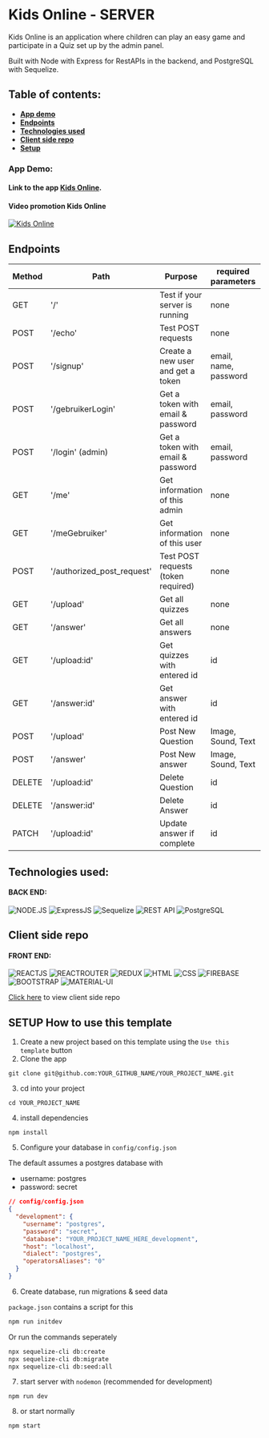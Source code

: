 # Kids Online - SERVER

Kids Online is an application where children can play an easy game and participate in a Quiz set up by the admin panel.

Built with Node with Express for RestAPIs in the backend, and PostgreSQL with Sequelize.

## Table of contents:

- **[App demo](#app-demo)**
- **[Endpoints](#endpoints)**
- **[Technologies used](#Technologies-used)**
- **[Client side repo](#client-side-repo)**
- **[Setup](#setup-how-to-use-this-template)**

### App Demo:

#### Link to the app [Kids Online](https://kids-online.netlify.app/).

#### Video promotion Kids Online

[![Kids Online](src/ScreenShot/YoutubeAfbeelding.png)](https://www.youtube.com/watch?v=TVZDm3VbKPM&feature=youtu.be "YouTube promotion Kids Online")

## Endpoints

| Method | Path                       | Purpose                             | required parameters   | auth |
| ------ | -------------------------- | ----------------------------------- | --------------------- | ---- |
| GET    | '/'                        | Test if your server is running      | none                  | no   |
| POST   | '/echo'                    | Test POST requests                  | none                  | no   |
| POST   | '/signup'                  | Create a new user and get a token   | email, name, password | no   |
| POST   | '/gebruikerLogin'          | Get a token with email & password   | email, password       | no   |
| POST   | '/login' (admin)           | Get a token with email & password   | email, password       | no   |
| GET    | '/me'                      | Get information of this admin       | none                  | yes  |
| GET    | '/meGebruiker'             | Get information of this user        | none                  | yes  |
| POST   | '/authorized_post_request' | Test POST requests (token required) | none                  | yes  |
| GET    | '/upload'                  | Get all quizzes                     | none                  | yes  |
| GET    | '/answer'                  | Get all answers                     | none                  | yes  |
| GET    | '/upload:id'               | Get quizzes with entered id         | id                    | yes  |
| GET    | '/answer:id'               | Get answer with entered id          | id                    | yes  |
| POST   | '/upload'                  | Post New Question                   | Image, Sound, Text    | yes  |
| POST   | '/answer'                  | Post New answer                     | Image, Sound, Text    | yes  |
| DELETE | '/upload:id'               | Delete Question                     | id                    | yes  |
| DELETE | '/answer:id'               | Delete Answer                       | id                    | yes  |
| PATCH  | '/upload:id'               | Update answer if complete           | id                    | yes  |

## Technologies used:

#### BACK END:

![NODE.JS](https://img.shields.io/badge/-NODE.JS-%23fff?logo=node.js)
![ExpressJS](https://img.shields.io/badge/-EXPRESSJS-%23000?)
![Sequelize](https://img.shields.io/badge/-Sequelize-%231572B6?)
![REST API](https://img.shields.io/badge/-REST_API-%23000)
![PostgreSQL](https://img.shields.io/badge/-POSTGRESQL-%23336791?logo=POSTGRESQL)

## Client side repo

#### FRONT END:

![REACTJS](https://img.shields.io/badge/-ReactJS-%23000?logo=react)
![REACTROUTER](https://img.shields.io/badge/-REACTROUTER-%23fff?logo=REACT%20ROUTER)
![REDUX](https://img.shields.io/badge/-Redux-%23764ABC?logo=redux)
![HTML](https://img.shields.io/badge/-HTML5-%23fff?logo=html5)
![CSS](https://img.shields.io/badge/-CSS3-%231572B6?logo=css3)
![FIREBASE](https://img.shields.io/badge/-FIREBASE-%23000?logo=firebase)
![BOOTSTRAP](https://img.shields.io/badge/-BOOTSTRAP-%23563D7C?logo=bootstrap)
![MATERIAL-UI](https://img.shields.io/badge/-MATERIALUI-%230081CB?logo=MATERIAL-UI)

[Click here](https://github.com/chasin87/Kids_Online) to view client side repo

## SETUP How to use this template

1. Create a new project based on this template using the `Use this template` button
2. Clone the app

```
git clone git@github.com:YOUR_GITHUB_NAME/YOUR_PROJECT_NAME.git
```

3. cd into your project

```
cd YOUR_PROJECT_NAME
```

4. install dependencies

```
npm install
```

5. Configure your database in `config/config.json`

The default assumes a postgres database with

- username: postgres
- password: secret

```json
// config/config.json
{
  "development": {
    "username": "postgres",
    "password": "secret",
    "database": "YOUR_PROJECT_NAME_HERE_development",
    "host": "localhost",
    "dialect": "postgres",
    "operatorsAliases": "0"
  }
}
```

6. Create database, run migrations & seed data

`package.json` contains a script for this

```bash
npm run initdev
```

Or run the commands seperately

```bash
npx sequelize-cli db:create
npx sequelize-cli db:migrate
npx sequelize-cli db:seed:all
```

7. start server with `nodemon` (recommended for development)

```
npm run dev
```

8. or start normally

```
npm start
```
